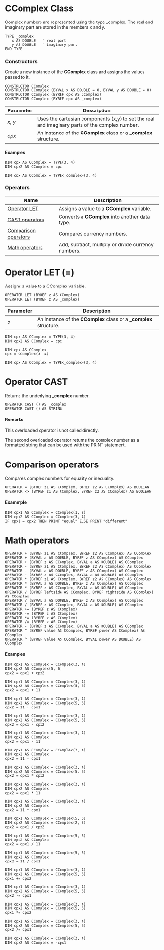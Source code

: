 # CComplex Class

Complex numbers are represented using the type _complex. The real and imaginary part are stored in the members x and y.

```
TYPE _complex
   x AS DOUBLE   ' real part
   y AS DOUBLE   ' imaginary part
END TYPE
```

### Constructors

Create a new instance of the **CComplex** class and assigns the values passed to it.

```
CONSTRUCTOR CComplex
CONSTRUCTOR CComplex (BYVAL x AS DOUBLE = 0, BYVAL y AS DOUBLE = 0)
CONSTRUCTOR CComplex (BYREF cpx AS CComplex)
CONSTRUCTOR CComplex (BYREF cpx AS _complex)
```

| Parameter  | Description |
| ---------- | ----------- |
| *x, y* | Uses the cartesian components (x,y) to set the real and imaginary parts of the complex number. |
| *cpx* | An instance of the **CComplex** class or a **\_complex** structure. |

#### Examples

```
DIM cpx AS CComplex = TYPE(3, 4)
DIM cpx2 AS CComplex = cpx
```
```
DIM cpx AS CComplex = TYPE<_complex>(3, 4)
```

### Operators

| Name       | Description |
| ---------- | ----------- |
| [Operator LET](#Operator1) | Assigns a value to a **CComplex** variable. |
| [CAST operators](#Operator2) | Converts a **CComplex** into another data type. |
| [Comparison operators](#Operator3) | Compares currency numbers. |
| [Math operators](#Operator4) | Add, subtract, multiply or divide currency numbers. |

# <a name="Operator1"></a>Operator LET (=)

Assigns a value to a CComplex variable.

```
OPERATOR LET (BYREF z AS CComplex)
OPERATOR LET (BYREF z AS _complex)
```

| Parameter  | Description |
| ---------- | ----------- |
| *z* | An instance of the **CComplex** class or a **\_complex** structure. |

```
DIM cpx AS CComplex = TYPE(3, 4)
DIM cpx2 AS CComplex = cpx
```
```
DIM cpx AS CComplex
cpx = CComplex(3, 4)
```
```
DIM cpx AS CComplex = TYPE<_complex>(3, 4)
```

# <a name="Operator2"></a>Operator CAST

Returns the underlying **\_complex** number.

```
OPERATOR CAST () AS _complex
OPERATOR CAST () AS STRING
```

#### Remarks

This overloaded operator is not called directly.

The second overloaded operator returns the complex number as a formatted string that can be used with the PRINT statement.

# <a name="Operator3"></a>Comparison operators

Compares complex numbers for equality or inequality.

```
OPERATOR = (BYREF z1 AS CComplex, BYREF z2 AS CComplex) AS BOOLEAN
OPERATOR <> (BYREF z1 AS CComplex, BYREF z2 AS CComplex) AS BOOLEAN
```

#### Exammple

```
DIM cpx1 AS CComplex = CComplex(1, 2)
DIM cpx2 AS CComplex = CComplex(3, 4)
IF cpx1 = cpx2 THEN PRINT "equal" ELSE PRINT "different"
```

# <a name="Operator4"></a>Math operators

```
OPERATOR + (BYREF z1 AS CComplex, BYREF z2 AS CComplex) AS CComplex
OPERATOR + (BYVAL a AS DOUBLE, BYREF z AS CComplex) AS CComplex
OPERATOR + (BYREF z AS CComplex, BYVAL a AS DOUBLE) AS CComplex
OPERATOR - (BYREF z1 AS CComplex, BYREF z2 AS CComplex) AS CComplex
OPERATOR - (BYVAL a AS DOUBLE, BYREF z AS CComplex) AS CComplex
OPERATOR - (BYREF z AS CComplex, BYVAL a AS DOUBLE) AS CComplex
OPERATOR * (BYREF z1 AS CComplex, BYREF z2 AS CComplex) AS CComplex
OPERATOR * (BYVAL a AS DOUBLE, BYREF z AS CComplex) AS CComplex
OPERATOR * (BYREF z AS CComplex, BYVAL a AS DOUBLE) AS CComplex
OPERATOR / (BYREF leftside AS CComplex, BYREF rightside AS CComplex) AS CComplex
OPERATOR / (BYVAL a AS DOUBLE, BYREF z AS CComplex) AS CComplex
OPERATOR / (BYREF z AS CComplex, BYVAL a AS DOUBLE) AS CComplex
OPERATOR += (BYREF z AS CComplex)
OPERATOR -= (BYREF z AS CComplex)
OPERATOR *= (BYREF z AS CComplex)
OPERATOR /= (BYREF z AS CComplex)
OPERATOR - (BYREF z AS CComplex, BYVAL a AS DOUBLE) AS CComplex
OPERATOR ^ (BYREF value AS CComplex, BYREF power AS CComplex) AS CComplex
OPERATOR ^ (BYREF value AS CComplex, BYVAL power AS DOUBLE) AS CComplex
```

#### Examples

```
DIM cpx1 AS CComplex = CComplex(3, 4)
DIM cpx2 AS CComplex(5, 6)
cpx2 = cpx1 + cpx2
```
```
DIM cpx1 AS CComplex = CComplex(3, 4)
DIM cpx2 AS CComplex = CComplex(5, 6)
cpx2 = cpx1 + 11
```
```
DIM cpx1 AS CComplex = CComplex(3, 4)
DIM cpx2 AS CComplex = CComplex(5, 6)
cpx2 = 11 + cpx1
```
```
DIM cpx1 AS CComplex = CComplex(3, 4)
DIM cpx2 AS CComplex = CComplex(5, 6)
cpx2 = cpx1 - cpx2
```
```
DIM cpx1 AS CComplex = CComplex(3, 4)
DIM cpx2 AS CComplex
cpx2 = cpx1 - 11
```
```
DIM cpx1 AS CComplex = CComplex(3, 4)
DIM cpx2 AS CComplex
cpx2 = 11 - cpx1
```
```
DIM cpx1 AS CComplex = CComplex(3, 4)
DIM cpx2 AS CComplex = CComplex(5, 6)
cpx2 = cpx1 * cpx2
```
```
DIM cpx1 AS CComplex = CComplex(3, 4)
DIM cpx2 AS CComplex
cpx2 = cpx1 * 11
```
```
DIM cpx1 AS CComplex = CComplex(3, 4)
DIM cpx2 AS CComplex
cpx2 = 11 * cpx1
```
```
DIM cpx1 AS CComplex = CComplex(5, 6)
DIM cpx2 AS CComplex = CComplex(2, 3)
cpx2 = cpx1 / cpx2
```
```
DIM cpx1 AS CComplex = CComplex(5, 6)
DIM cpx2 AS CComplex
cpx2 = cpx1 / 11
```
```
DIM cpx1 AS CComplex = CComplex(5, 6)
DIM cpx2 AS CComplex
cpx2 = 11 / cpx1
```
```
DIM cpx1 AS CComplex = CComplex(3, 4)
DIM cpx2 AS CComplex = CComplex(5, 6)
cpx1 += cpx2
```
```
DIM cpx1 AS CComplex = CComplex(3, 4)
DIM cpx2 AS CComplex = CComplex(5, 6)
cpx2 -= cpx1
```
```
DIM cpx1 AS CComplex = CComplex(3, 4)
DIM cpx2 AS CComplex = CComplex(5, 6)
cpx1 *= cpx2
```
```
DIM cpx1 AS CComplex = CComplex(3, 4)
DIM cpx2 AS CComplex = CComplex(5, 6)
cpx2 /= cpx1
```
```
DIM cpx1 AS CComplex = CComplex(3, 4)
DIM cpx2 AS CComplex = -cpx1
```
